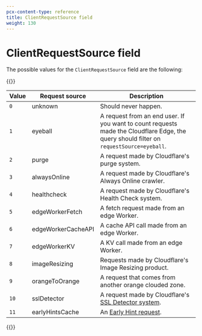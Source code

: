```yaml
---
pcx-content-type: reference
title: ClientRequestSource field
weight: 130
---
```


# ClientRequestSource field

The possible values for the `ClientRequestSource` field are the following:

{{<table-wrap>}}

| Value | Request source | Description |
| ----- | -------------- | ----------- |
| `0` | unknown | Should never happen. |
| `1` | eyeball | A request from an end user. If you want to count requests made the Cloudflare Edge, the query should filter on `requestSource=eyeball`. |
| `2` | purge | A request made by Cloudflare's purge system. |
| `3` | alwaysOnline | A request made by Cloudflare's Always Online crawler. |
| `4` | healthcheck | A request made by Cloudflare's Health Check system. |
| `5` | edgeWorkerFetch | A fetch request made from an edge Worker. |
| `6` | edgeWorkerCacheAPI | A cache API call made from an edge Worker. |
| `7` | edgeWorkerKV | A KV call made from an edge Worker. |  
| `8` | imageResizing | Requests made by Cloudflare's Image Resizing product. |  
| `9` | orangeToOrange | A request that comes from another orange clouded zone. |   
| `10` | sslDetector | A request made by Cloudflare's [SSL Detector system](https://blog.cloudflare.com/ssl-tls-recommender/). |   
| `11` | earlyHintsCache | An [Early Hint request](https://blog.cloudflare.com/early-hints/). |

{{</table-wrap>}}